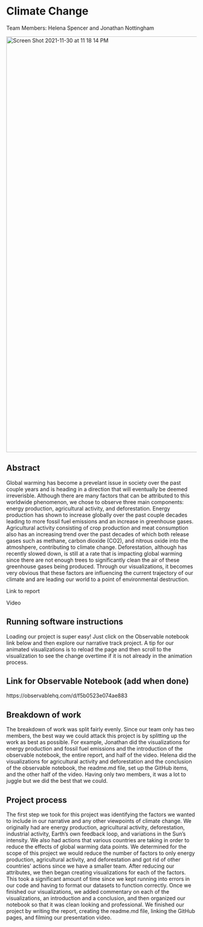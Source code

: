 # Climate Change
Team Members: Helena Spencer and Jonathan Nottingham
<p><img width="1098" alt="Screen Shot 2021-11-30 at 11 18 14 PM" src="https://user-images.githubusercontent.com/78493922/144171036-816ab919-8b72-474d-8e0c-8fadd2dd4adf.png">

  
## Abstract
<p> Global warming has become a prevelant issue in society over the past couple years and is heading in a direction that will eventually be deemed irreverisble. Although there are many factors that can be attributed to this worldwide phenomenon, we chose to observe three main components: energy production, agricultural activity, and deforestation. Energy production has shown to increase globally over the past couple decades leading to more fossil fuel emissions and an increase in greenhouse gases. Agricultural activity consisting of crop production and meat consumption also has an increasing trend over the past decades of which both release gases such as methane, carbon dioxide (CO2), and nitrous oxide into the atmoshpere, contributing to climate change. Deforestation, although has recently slowed down, is still at a rate that is impacting global warming since there are not enough trees to significantly clean the air of these greenhouse gases being produced. Through our visualizations, it becomes very obvious that these factors are influencing the current trajectory of our climate and are leading our world to a point of environmental destruction.
  
<p>Link to report
<p>Video

  
## Running software instructions
<p> Loading our project is super easy! Just click on the Observable notebook link below and then explore our narrative track project. A tip for our animated visualizations is to reload the page and then scroll to the visualization to see the change overtime if it is not already in the animation process.

 
## Link for Observable Notebook (add when done)
<p> https://observablehq.com/d/f5b0523e074ae883

  
## Breakdown of work
<p> The breakdown of work was split fairly evenly. Since our team only has two members, the best way we could attack this project is by splitting up the work as best as possible. For example, Jonathan did the visualizations for energy production and fossil fuel emissions and the introduction of the observable notebook, the entire report, and half of the video. Helena did the visualizations for agricultural activity and deforestation and the conclusion of the observable notebook, the readme.md file, set up the GitHub items, and the other half of the video. Having only two members, it was a lot to juggle but we did the best that we could.

  
## Project process
<p> The first step we took for this project was identifying the factors we wanted to include in our narrative and any other viewpoints of climate change. We originally had are energy production, agricultural activity, deforestation, industrial activity, Earth’s own feedback loop, and variations in the Sun’s intensity. We also had actions that various countries are taking in order to reduce the effects of global warming data points. We determined for the scope of this project we would reduce the number of factors to only energy production, agricultural activity, and deforestation and got rid of other countries' actions since we have a smaller team. After reducing our attributes, we then began creating visualizations for each of the factors. This took a significant amount of time since we kept running into errors in our code and having to format our datasets to function correctly. Once we finished our visualizations, we added commentary on each of the visualizations, an introduction and a conclusion, and then organized our notebook so that it was clean looking and professional. We finished our project by writing the report, creating the readme.md file, linking the GitHub pages, and filming our presentation video.
